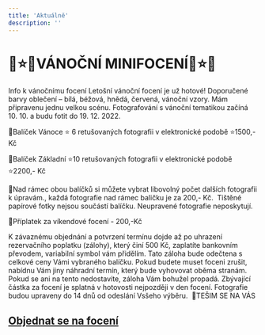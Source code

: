 ```yaml
---
title: 'Aktuálně'
description: ''
---
```


# 🎄⭐️🎄VÁNOČNÍ MINIFOCENÍ🎄⭐️🎄

Info k vánočnímu focení
Letošní vánoční focení je už hotové! Doporučené barvy oblečení – bílá, béžová, hnědá, červená, vánoční vzory. Mám připravenu jednu velkou scénu. Fotografování s vánoční tematikou začíná 10. 10. a budu fotit do 19. 12. 2022.

🎄Balíček Vánoce ⭐️ 6 retušovaných fotografii v elektronické podobě ⭐️1500,- Kč

🎄Balíček Základní ⭐️10 retušovaných fotografii v elektronické podobě ⭐️2200,- Kč 

🎄Nad rámec obou balíčků si můžete vybrat libovolný počet dalších fotografii k úpravám., každá fotografie nad rámec baličku je za 200,- Kč.  Tištěné papírové fotky nejsou součástí balíčku. Neupravené fotografie neposkytují.

🌲Příplatek za víkendové focení - 200,-Kč

K závaznému objednání a potvrzení termínu dojde až po uhrazení rezervačního poplatku (zálohy), který činí 500 Kč, zaplatíte bankovním převodem, variabilní symbol vám přidělím. Tato záloha bude odečtena s celkové ceny Vámi vybraného balíčku. Pokud budete muset foceni zrušit, nabídnu Vám jiny náhradní termín, který bude vyhovovat oběma stranám. Pokud se ani na tento nedostavíte, záloha Vám bohužel propadá. Zbývající částka za focení je splatná v hotovosti nejpozději v den focení. Fotografie budou upraveny do 14 dnů od odeslání Vsšeho výběru. 
🎄TEŠIM SE NA VÁS

## [**Objednat se na focení**](/contact) 
